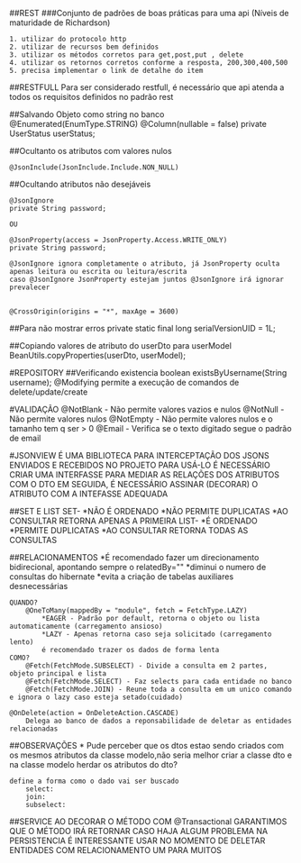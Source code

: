 
##REST
###Conjunto de padrões de boas práticas para uma api (Níveis de maturidade de Richardson)

    1. utilizar do protocolo http
    2. utilizar de recursos bem definidos
    3. utilizar os métodos corretos para get,post,put , delete
    4. utilizar os retornos corretos conforme a resposta, 200,300,400,500
    5. precisa implementar o link de detalhe do item

##RESTFULL
    Para ser considerado restfull, é necessário que api atenda a todos os requisitos definidos no padrão rest


##Salvando Objeto como string no banco
    @Enumerated(EnumType.STRING)
    @Column(nullable = false)
    private UserStatus userStatus;

##Ocultanto os atributos com valores nulos

    @JsonInclude(JsonInclude.Include.NON_NULL)

##Ocultando atributos não desejáveis

    @JsonIgnore
    private String password;

    OU

    @JsonProperty(access = JsonProperty.Access.WRITE_ONLY)
    private String password;
    
    @JsonIgnore ignora completamente o atributo, já JsonProperty oculta apenas leitura ou escrita ou leitura/escrita
    caso @JsonIgnore JsonProperty estejam juntos @JsonIgnore irá ignorar prevalecer
    
##
    @CrossOrigin(origins = "*", maxAge = 3600)

##Para não mostrar erros
    private static final long serialVersionUID = 1L;


##Copiando valores de atributo do userDto para userModel
    BeanUtils.copyProperties(userDto, userModel);

#REPOSITORY
##Verificando existencia 
    boolean existsByUsername(String username);
    @Modifying permite a execução de comandos de delete/update/create

#VALIDAÇÃO
    @NotBlank - Não permite valores vazios e nulos
    @NotNull - Não permite valores nulos 
    @NotEmpty - Não permite valores nulos e o tamanho tem q ser > 0
    @Email - Verifica se o texto digitado segue o padrão de email

#JSONVIEW 
    É UMA BIBLIOTECA PARA INTERCEPTAÇÃO DOS JSONS ENVIADOS E RECEBIDOS NO PROJETO
    PARA USÁ-LO É NECESSÁRIO CRIAR UMA INTERFASSE PARA MEDIAR AS RELAÇÕES DOS ATRIBUTOS COM O DTO
    EM SEGUIDA, É NECESSÁRIO ASSINAR (DECORAR) O ATRIBUTO COM A INTEFASSE ADEQUADA

##SET E LIST
    SET- 
        *NÃO É ORDENADO
        *NÃO PERMITE DUPLICATAS
        *AO CONSULTAR RETORNA APENAS A PRIMEIRA
    LIST- 
        *É ORDENADO
        *PERMITE DUPLICATAS
        *AO CONSULTAR RETORNA TODAS AS CONSULTAS

##RELACIONAMENTOS
    *É recomendado fazer um direcionamento bidirecional, apontando sempre o relatedBy=""
        *diminui o numero de consultas do hibernate
        *evita a criação de tabelas auxiliares desnecessárias

    QUANDO?
        @OneToMany(mappedBy = "module", fetch = FetchType.LAZY)
            *EAGER - Padrão por default, retorna o objeto ou lista automaticamente (carregamento ansioso)
            *LAZY - Apenas retorna caso seja solicitado (carregamento lento)
            é recomendado trazer os dados de forma lenta
    COMO?
        @Fetch(FetchMode.SUBSELECT) - Divide a consulta em 2 partes, objeto principal e lista
        @Fetch(FetchMode.SELECT) - Faz selects para cada entidade no banco
        @Fetch(FetchMode.JOIN) - Reune toda a consulta em um unico comando  e ignora o lazy caso esteja setado(cuidado)

    @OnDelete(action = OnDeleteAction.CASCADE)
        Delega ao banco de dados a reponsabilidade de deletar as entidades relacionadas

    

##OBSERVAÇÕES
    * Pude perceber que os dtos estao sendo criados com os mesmos 
    atributos da classe modelo,não seria melhor criar a classe 
    dto e na classe modelo herdar os atributos do dto?

    
    define a forma como o dado vai ser buscado
        select: 
        join:
        subselect:

##SERVICE
    AO DECORAR O MÉTODO COM @Transactional GARANTIMOS QUE O MÉTODO IRÁ RETORNAR CASO HAJA ALGUM PROBLEMA NA PERSISTENCIA
    É INTERESSANTE USAR NO MOMENTO DE DELETAR ENTIDADES COM RELACIONAMENTO UM PARA MUITOS
